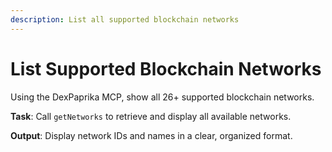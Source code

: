 ```yaml
---
description: List all supported blockchain networks
---
```


# List Supported Blockchain Networks

Using the DexPaprika MCP, show all 26+ supported blockchain networks.

**Task**: Call `getNetworks` to retrieve and display all available networks.

**Output**: Display network IDs and names in a clear, organized format.
